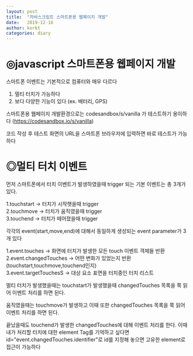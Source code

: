 ```yaml
---
layout: post
title:  "자바스크립트 스마트폰용 웹페이지 개발"
date:   2019-12-16
author: korkt
categories: diary
---
```

<h1> ◎javascript 스마트폰용 웹페이지 개발</h1>

스마트폰 이벤트는 기본적으로 컴퓨터와 매우 다르다

1. 멀티 터치가 가능하다
2. 보다 다양한 기능이 있다 (ex. 배터리, GPS)
 
스마트폰용 웹페이지 개발환경으로는 codesandbox/s/vanilla 가 테스트하기 용이하다 (<a href="https://codesandbox.io/s/vanilla">https://codesandbox.io/s/vanilla</a>)

코드 작성 후 테스트 화면의 URL을 스마트폰 브라우저에 입력하면 바로 테스트가 가능하다

<h1> ◎멀티 터치 이벤트 </h1>
먼저 스마트폰에서 터치 이벤트가 발생하였을때 trigger 되는 기본 이벤트는 총 3개가 있다.

1.touchstart -> 터치가 시작햇을때 trigger<br>
2.touchmove -> 터치가 움직였을때 trigger<br>
3.touchend -> 터치가 떼어졌을때 trigger<br>

각각의 event(start,move,end)에 대해서 동일하게 생성되는 event parameter가 3개 있다

1.event.touches     -> 화면에 터치가 발생한 모든 touch 이벤트 객체들 반환<br>
2.event.changedTouches -> 어떤 변화가 있었는지 반환 (touchstart,touchmove,touchend인지)<br>
3.event.targetTouchesS -> 대상 요소 표면을 터치중인 터치 리스트<br>

멀티 터치가 발생했을때는 touchstart가 발생했을때 changedTouches 목록을 쭉 읽어 이벤트 처리를 하면 된다.

움직였을때는 touchmove가 발생하고 이때 또한 changedTouches 목록을 쭉 읽어 이벤트 처리를 하면 된다.

끝났을때도 touchend가 발생한 changedTouches에 대해 이벤트 처리를 한다. 이때 내가 처리할 터치에 대한 element Tag를 기억하고 싶다면
id="event.changedTouches.identifier"로 id를 지정해 놓으면 고유한 element로 접근이 가능하다


